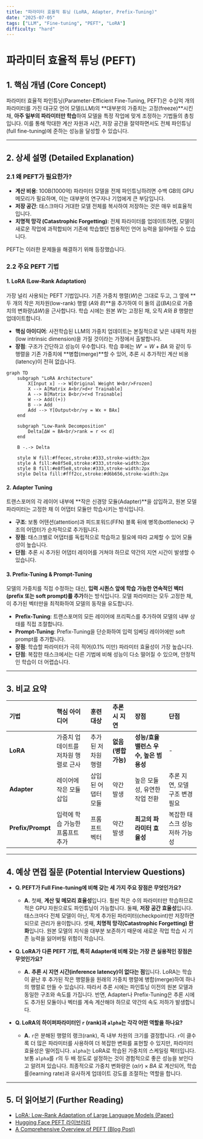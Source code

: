 ```yaml
---
title: "파라미터 효율적 튜닝 (LoRA, Adapter, Prefix-Tuning)"
date: "2025-07-05"
tags: ["LLM", "Fine-tuning", "PEFT", "LoRA"]
difficulty: "hard"
---
```


# 파라미터 효율적 튜닝 (PEFT)

## 1. 핵심 개념 (Core Concept)

파라미터 효율적 파인튜닝(Parameter-Efficient Fine-Tuning, PEFT)은 수십억 개의 파라미터를 가진 대규모 언어 모델(LLM)의 **대부분의 가중치는 고정(freeze)**시킨 채, **아주 일부의 파라미터만 학습**하여 모델을 특정 작업에 맞게 조정하는 기법들의 총칭입니다. 이를 통해 막대한 계산 자원과 시간, 저장 공간을 절약하면서도 전체 파인튜닝(full fine-tuning)에 준하는 성능을 달성할 수 있습니다.

---

## 2. 상세 설명 (Detailed Explanation)

### 2.1 왜 PEFT가 필요한가?

*   **계산 비용**: 100B(1000억) 파라미터 모델을 전체 파인튜닝하려면 수백 GB의 GPU 메모리가 필요하며, 이는 대부분의 연구자나 기업에게 큰 부담입니다.
*   **저장 공간**: 태스크마다 거대한 모델 전체를 복사하여 저장하는 것은 매우 비효율적입니다.
*   **치명적 망각 (Catastrophic Forgetting)**: 전체 파라미터를 업데이트하면, 모델이 새로운 작업에 과적합되어 기존에 학습했던 범용적인 언어 능력을 잃어버릴 수 있습니다.

PEFT는 이러한 문제들을 해결하기 위해 등장했습니다.

### 2.2 주요 PEFT 기법

#### 1. LoRA (Low-Rank Adaptation)

가장 널리 사용되는 PEFT 기법입니다. 기존 가중치 행렬($W$)은 그대로 두고, 그 옆에 **두 개의 작은 저차원(low-rank) 행렬 ($A$와 $B$)**을 추가하여 이 둘의 곱($BA$)으로 가중치의 변화량($\Delta W$)을 근사합니다. 학습 시에는 원본 $W$는 고정된 채, 오직 $A$와 $B$ 행렬만 업데이트합니다.

*   **핵심 아이디어**: 사전학습된 LLM의 가중치 업데이트는 본질적으로 낮은 내재적 차원(low intrinsic dimension)을 가질 것이라는 가정에서 출발합니다.
*   **장점**: 구조가 간단하고 성능이 우수합니다. 학습 후에는 $W' = W + BA$ 와 같이 두 행렬을 기존 가중치에 **병합(merge)**할 수 있어, 추론 시 추가적인 계산 비용(latency)이 전혀 없습니다.

```mermaid
graph TD
    subgraph "LoRA Architecture"
        X[Input x] --> W[Original Weight W<br/>Frozen]
        X --> A[Matrix A<br/>d×r Trainable]
        A --> B[Matrix B<br/>r×d Trainable]
        W --> Add((+))
        B --> Add
        Add --> Y[Output<br/>y = Wx + BAx]
    end

    subgraph "Low-Rank Decomposition"
        Delta[ΔW ≈ BA<br/>rank = r << d]
    end

    B -.-> Delta
    
    style W fill:#ffecec,stroke:#333,stroke-width:2px
    style A fill:#e8f5e8,stroke:#333,stroke-width:2px
    style B fill:#e8f5e8,stroke:#333,stroke-width:2px
    style Delta fill:#fff2cc,stroke:#d6b656,stroke-width:2px
```

#### 2. Adapter Tuning

트랜스포머의 각 레이어 내부에 **작은 신경망 모듈(Adapter)**을 삽입하고, 원본 모델 파라미터는 고정한 채 이 어댑터 모듈만 학습시키는 방식입니다.

*   **구조**: 보통 어텐션(attention)과 피드포워드(FFN) 블록 뒤에 병목(bottleneck) 구조의 어댑터가 순차적으로 추가됩니다.
*   **장점**: 태스크별로 어댑터를 독립적으로 학습하고 필요에 따라 교체할 수 있어 모듈성이 높습니다.
*   **단점**: 추론 시 추가된 어댑터 레이어를 거쳐야 하므로 약간의 지연 시간이 발생할 수 있습니다.

#### 3. Prefix-Tuning & Prompt-Tuning

모델의 가중치를 직접 수정하는 대신, **입력 시퀀스 앞에 학습 가능한 연속적인 벡터(prefix 또는 soft prompt)를 추가**하는 방식입니다. 모델 파라미터는 모두 고정한 채, 이 추가된 벡터만을 최적화하여 모델의 동작을 유도합니다.

*   **Prefix-Tuning**: 트랜스포머의 모든 레이어에 프리픽스를 추가하여 모델의 내부 상태를 직접 조절합니다.
*   **Prompt-Tuning**: Prefix-Tuning을 단순화하여 입력 임베딩 레이어에만 soft prompt를 추가합니다.
*   **장점**: 학습할 파라미터가 극히 적어(0.1% 미만) 파라미터 효율성이 가장 높습니다.
*   **단점**: 복잡한 태스크에서는 다른 기법에 비해 성능이 다소 떨어질 수 있으며, 안정적인 학습이 더 어렵습니다.

---

## 3. 비교 요약

| 기법 | 핵심 아이디어 | 훈련 대상 | 추론 시 지연 | 장점 | 단점 |
| :--- | :--- | :--- | :--- | :--- | :--- |
| **LoRA** | 가중치 업데이트를 저차원 행렬로 근사 | 추가된 저차원 행렬 | **없음 (병합 가능)** | **성능/효율 밸런스 우수, 높은 범용성** | - |
| **Adapter** | 레이어에 작은 모듈 삽입 | 삽입된 어댑터 모듈 | 약간 발생 | 높은 모듈성, 유연한 작업 전환 | 추론 지연, 모델 구조 변경 필요 |
| **Prefix/Prompt** | 입력에 학습 가능한 프롬프트 추가 | 프롬프트 벡터 | 약간 발생 | **최고의 파라미터 효율성** | 복잡한 태스크 성능 저하 가능성 |

---

## 4. 예상 면접 질문 (Potential Interview Questions)

*   **Q. PEFT가 Full Fine-tuning에 비해 갖는 세 가지 주요 장점은 무엇인가요?**
    *   **A.** 첫째, **계산 및 메모리 효율성**입니다. 훨씬 적은 수의 파라미터만 학습하므로 적은 GPU 자원으로도 파인튜닝이 가능합니다. 둘째, **저장 공간 효율성**입니다. 태스크마다 전체 모델이 아닌, 작게 추가된 파라미터(checkpoint)만 저장하면 되므로 관리가 용이합니다. 셋째, **치명적 망각(Catastrophic Forgetting) 완화**입니다. 원본 모델의 지식을 대부분 보존하기 때문에 새로운 작업 학습 시 기존 능력을 잃어버릴 위험이 적습니다.

*   **Q. LoRA가 다른 PEFT 기법, 특히 Adapter에 비해 갖는 가장 큰 실용적인 장점은 무엇인가요?**
    *   **A.** **추론 시 지연 시간(inference latency)이 없다는 점**입니다. LoRA는 학습이 끝난 후 추가된 작은 행렬들을 원래의 가중치 행렬에 병합(merge)하여 하나의 행렬로 만들 수 있습니다. 따라서 추론 시에는 파인튜닝 이전의 원본 모델과 동일한 구조와 속도를 가집니다. 반면, Adapter나 Prefix-Tuning은 추론 시에도 추가된 모듈이나 벡터를 계속 계산해야 하므로 약간의 속도 저하가 발생합니다.

*   **Q. LoRA의 하이퍼파라미터인 `r` (rank)과 `alpha`는 각각 어떤 역할을 하나요?**
    *   **A.** `r`은 분해된 행렬의 랭크(rank), 즉 내부 차원의 크기를 결정합니다. `r`이 클수록 더 많은 파라미터를 사용하여 더 복잡한 변화를 표현할 수 있지만, 파라미터 효율성은 떨어집니다. `alpha`는 LoRA로 학습된 가중치의 스케일링 팩터입니다. 보통 `alpha`를 `r`의 두 배 정도로 설정하는 것이 경험적으로 좋은 성능을 보인다고 알려져 있습니다. 최종적으로 가중치 변화량은 $(\alpha/r) \times BA$ 로 계산되어, 학습률(learning rate)과 유사하게 업데이트 강도를 조절하는 역할을 합니다.

---

## 5. 더 읽어보기 (Further Reading)

*   [LoRA: Low-Rank Adaptation of Large Language Models (Paper)](https://arxiv.org/abs/2106.09685)
*   [Hugging Face PEFT 라이브러리](https://huggingface.co/docs/peft)
*   [A Comprehensive Overview of PEFT (Blog Post)](https://www.pytorch.org/blog/a-comprehensive-overview-of-peft/)